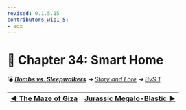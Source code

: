 ```yaml
---
revised: 0.1.5.15
contributors_wip1_5:
- edx
---
```


# 📄 Chapter 34: Smart Home

💣 ***[Bombs vs. Sleepwalkers][home]** ➔ [Story and Lore][story] ➔ [BvS 1][story_bvs1]*

| [◀️ The Maze of Giza][prev] | [Jurassic Megalo-Blastic ▶️][next] |
| --: | :-- |

[home]: /README.md
[prev]: /story/bvs1/33_the_maze_of_giza.md
[next]: /story/bvs1/35_jurassic_megalo_blastic.md
[story]: /story/readme.md
[story_bvs1]: /story/bvs1/readme.md
